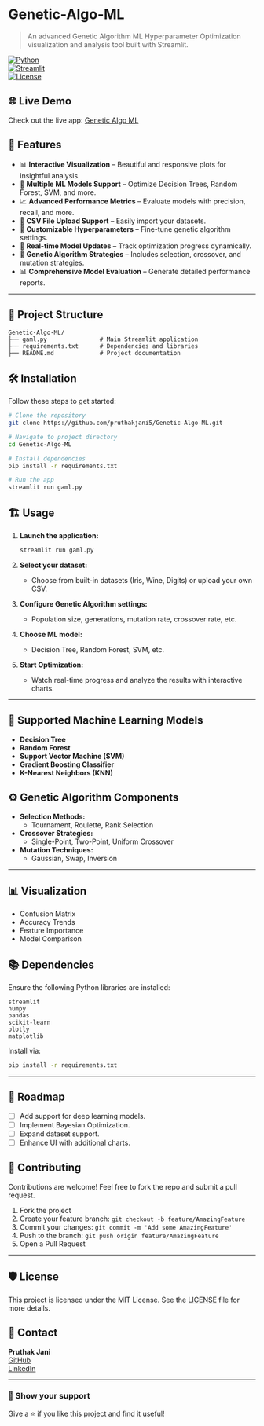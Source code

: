 # Genetic-Algo-ML

> An advanced Genetic Algorithm ML Hyperparameter Optimization visualization and analysis tool built with Streamlit.

[![Python](https://img.shields.io/badge/Python-3.9%2B-blue)](https://www.python.org/downloads/)  
[![Streamlit](https://img.shields.io/badge/Streamlit-1.31.0-red)](https://streamlit.io/)  
[![License](https://img.shields.io/badge/License-MIT-green.svg)](https://opensource.org/licenses/MIT)

## 🌐 Live Demo

Check out the live app: [Genetic Algo ML](https://genetic-algo-ml.streamlit.app/)

## 🚀 Features

- 📊 **Interactive Visualization** – Beautiful and responsive plots for insightful analysis.
- 🤖 **Multiple ML Models Support** – Optimize Decision Trees, Random Forest, SVM, and more.
- 📈 **Advanced Performance Metrics** – Evaluate models with precision, recall, and more.
- 📁 **CSV File Upload Support** – Easily import your datasets.
- 🎨 **Customizable Hyperparameters** – Fine-tune genetic algorithm settings.
- 🔄 **Real-time Model Updates** – Track optimization progress dynamically.
- 🧬 **Genetic Algorithm Strategies** – Includes selection, crossover, and mutation strategies.
- 📊 **Comprehensive Model Evaluation** – Generate detailed performance reports.

---

## 📂 Project Structure

```
Genetic-Algo-ML/
├── gaml.py               # Main Streamlit application
├── requirements.txt      # Dependencies and libraries
├── README.md             # Project documentation
```

## 🛠️ Installation

Follow these steps to get started:

```bash
# Clone the repository
git clone https://github.com/pruthakjani5/Genetic-Algo-ML.git

# Navigate to project directory
cd Genetic-Algo-ML

# Install dependencies
pip install -r requirements.txt

# Run the app
streamlit run gaml.py
```

## 🏗️ Usage

1. **Launch the application:**  
   ```bash
   streamlit run gaml.py
   ```

2. **Select your dataset:**  
   - Choose from built-in datasets (Iris, Wine, Digits) or upload your own CSV.

3. **Configure Genetic Algorithm settings:**  
   - Population size, generations, mutation rate, crossover rate, etc.

4. **Choose ML model:**  
   - Decision Tree, Random Forest, SVM, etc.

5. **Start Optimization:**  
   - Watch real-time progress and analyze the results with interactive charts.

---

## 🧪 Supported Machine Learning Models

- **Decision Tree**
- **Random Forest**
- **Support Vector Machine (SVM)**
- **Gradient Boosting Classifier**
- **K-Nearest Neighbors (KNN)**

## ⚙️ Genetic Algorithm Components

- **Selection Methods:**  
  - Tournament, Roulette, Rank Selection
- **Crossover Strategies:**  
  - Single-Point, Two-Point, Uniform Crossover
- **Mutation Techniques:**  
  - Gaussian, Swap, Inversion

---

## 📊 Visualization

- Confusion Matrix
- Accuracy Trends
- Feature Importance
- Model Comparison

## 📚 Dependencies

Ensure the following Python libraries are installed:

```plaintext
streamlit
numpy
pandas
scikit-learn
plotly
matplotlib
```

Install via:

```bash
pip install -r requirements.txt
```

---

## 🎯 Roadmap

- [ ] Add support for deep learning models.
- [ ] Implement Bayesian Optimization.
- [ ] Expand dataset support.
- [ ] Enhance UI with additional charts.

## 🤝 Contributing

Contributions are welcome! Feel free to fork the repo and submit a pull request.

1. Fork the project
2. Create your feature branch: `git checkout -b feature/AmazingFeature`
3. Commit your changes: `git commit -m 'Add some AmazingFeature'`
4. Push to the branch: `git push origin feature/AmazingFeature`
5. Open a Pull Request

---

## 🛡️ License

This project is licensed under the MIT License. See the [LICENSE](LICENSE) file for more details.

## 📧 Contact

**Pruthak Jani**  
[GitHub](https://github.com/pruthakjani5)  
[LinkedIn](https://www.linkedin.com/in/pruthak-jani/)

---

### 🌟 Show your support

Give a ⭐ if you like this project and find it useful!

